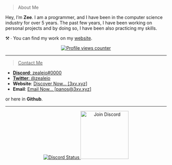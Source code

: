 > About Me

Hey, I’m **Zee**. I am a programmer, and I have been in the computer science industry for over 5 years. The past few years, I have been working on personal projects and by doing so, I have been also practicing my skills.

⚒ ∙ You can find my work on my [website](https://www.3xv.xyz).
<p align="center">
    <a href="https://github.com/zealeio#">
    <img src="https://komarev.com/ghpvc/?username=zealeio" alt="Profile views counter" />
</p>

---
> Contact Me

- **Discord**: zealeio#0000
- **Twitter**: [@zealeio](https://www.twitter.com/zealeio)
- **Website**: [Discover Now... [3xv.xyz]](https://www.3xv.xyz)
- **Email**: [Email Now... [panos@3xv.xyz]](mailto:panos@3xv.xyz)

or here in **Github**.

---

<p align="center">
<a href="https://lookup.guru/372469081011388416">
    <img src="https://discord.c99.nl/widget/theme-1/372469081011388416.png" alt="Discord Status" />
</a>
    <a href="https://discord.gg/ZVERh35">
    <img src="https://cdn.discordapp.com/attachments/773221397928869888/883691820905816084/com-gif-maker-unscreen.gif" alt="Join Discord" width="150"/>
</a>
</p>
